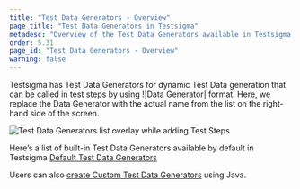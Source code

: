 ```yaml
---
title: "Test Data Generators - Overview"
page_title: "Test Data Generators in Testsigma"
metadesc: "Overview of the Test Data Generators available in Testsigma used to generate Test Data dynamically during the test execution"
order: 5.31
page_id: "Test Data Generators - Overview"
warning: false
---
```



Testsigma has Test Data Generators for dynamic Test Data generation that can be called in test steps by using !|Data Generator| format. Here, we replace the Data Generator with the actual name from the list on the right-hand side of the screen.

![Test Data Generators list overlay while adding Test Steps](https://docs.testsigma.com/images/data-generators/test-data-generators-list-add-test-steps.gif)

Here’s a list of built-in Test Data Generators available by default in Testsigma
[Default Test Data Generators](https://testsigma.com/docs/test-data/data-generators/defalut-list/)
 
Users can also [create Custom Test Data Generators](https://testsigma.com/tutorials/addons/how-create-addons-test-data-generators/) using Java.
